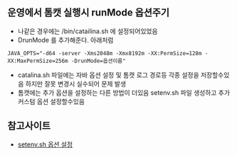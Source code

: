 ## 운영에서 톰캣 실행시  runMode 옵션주기
- 나같은 경우에는 /bin/catailina.sh 에 설정되어있었음  
- DrunMode 를 추가해준다. 아래처럼
~~~
JAVA_OPTS="-d64 -server -Xms2048m -Xmx8192m -XX:PermSize=128m -XX:MaxPermSize=256m -DrunMode=옵션이름"
~~~

- catalina.sh 파일에는 자바 옵션 설정 및 톰캣 로그 경로등 각종 설정을 저장할수있음 하지만 잘못 변경시 실수되어 문제 발생
- 톰캣에는 추가 옵션을 설정하는 다른 방법이 더있음 setenv.sh 파일 생성하고 추가 커스텀 옵션 설정할수있음


## 참고사이트
- [setenv.sh 옵션 설정](https://lucaskim.tistory.com/37)